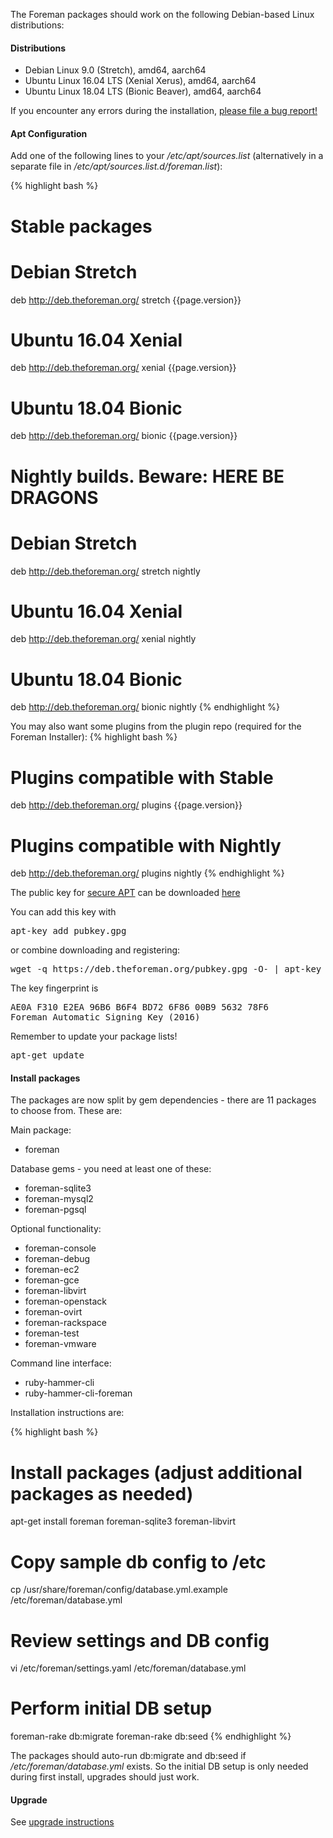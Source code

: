 
The Foreman packages should work on the following Debian-based Linux distributions:

#### Distributions

* Debian Linux 9.0 (Stretch), amd64, aarch64
* Ubuntu Linux 16.04 LTS (Xenial Xerus), amd64, aarch64
* Ubuntu Linux 18.04 LTS (Bionic Beaver), amd64, aarch64

If you encounter any errors during the installation, [please file a bug report!](/contribute.html#Bugreporting)

#### Apt Configuration

Add one of the following lines to your */etc/apt/sources.list* (alternatively in a separate file in */etc/apt/sources.list.d/foreman.list*):

{% highlight bash %}
# Stable packages

# Debian Stretch
deb http://deb.theforeman.org/ stretch {{page.version}}
# Ubuntu 16.04 Xenial
deb http://deb.theforeman.org/ xenial {{page.version}}
# Ubuntu 18.04 Bionic
deb http://deb.theforeman.org/ bionic {{page.version}}

# Nightly builds. Beware: HERE BE DRAGONS

# Debian Stretch
deb http://deb.theforeman.org/ stretch nightly
# Ubuntu 16.04 Xenial
deb http://deb.theforeman.org/ xenial nightly
# Ubuntu 18.04 Bionic
deb http://deb.theforeman.org/ bionic nightly 
{% endhighlight %}

You may also want some plugins from the plugin repo (required for the Foreman Installer):
{% highlight bash %}
# Plugins compatible with Stable
deb http://deb.theforeman.org/ plugins {{page.version}}
# Plugins compatible with Nightly
deb http://deb.theforeman.org/ plugins nightly
{% endhighlight %}

The public key for [secure APT](https://wiki.debian.org/SecureApt) can be downloaded [here](https://deb.theforeman.org/pubkey.gpg)

You can add this key with
<pre>apt-key add pubkey.gpg</pre>

or combine downloading and registering:
<pre>wget -q https://deb.theforeman.org/pubkey.gpg -O- | apt-key add -</pre>

The key fingerprint is
<pre>
AE0A F310 E2EA 96B6 B6F4 BD72 6F86 00B9 5632 78F6
Foreman Automatic Signing Key (2016) <packages@theforeman.org>
</pre>

Remember to update your package lists!

<pre>apt-get update</pre>

#### Install packages

The packages are now split by gem dependencies - there are 11 packages to choose from. These are:

Main package:

* foreman

Database gems - you need at least one of these:

* foreman-sqlite3
* foreman-mysql2
* foreman-pgsql

Optional functionality:

* foreman-console
* foreman-debug
* foreman-ec2
* foreman-gce
* foreman-libvirt
* foreman-openstack
* foreman-ovirt
* foreman-rackspace
* foreman-test
* foreman-vmware

Command line interface:

* ruby-hammer-cli
* ruby-hammer-cli-foreman

Installation instructions are:

{% highlight bash %}
# Install packages  (adjust additional packages as needed)
apt-get install foreman foreman-sqlite3 foreman-libvirt

# Copy sample db config to /etc
cp /usr/share/foreman/config/database.yml.example /etc/foreman/database.yml

# Review settings and DB config
vi /etc/foreman/settings.yaml /etc/foreman/database.yml

# Perform initial DB setup
foreman-rake db:migrate
foreman-rake db:seed
{% endhighlight %}

The packages should auto-run db:migrate and db:seed if */etc/foreman/database.yml* exists. So the initial DB setup is only needed during first install, upgrades should just work.

#### Upgrade

See [upgrade instructions](manuals/{{page.version}}/index.html#3.6Upgrade)
